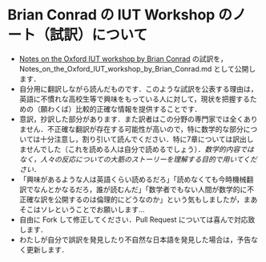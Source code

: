 # Brian Conrad の IUT Workshop のノート（試訳）について

* [Notes on the Oxford IUT workshop by Brian Conrad](http://mathbabe.org/2015/12/15/notes-on-the-oxford-iut-workshop-by-brian-conrad/) の試訳を，Notes_on_the_Oxford_IUT_workshop_by_Brian_Conrad.md として公開します．
* 自分用に翻訳しながら読んだものです．このような試訳を公表する理由は，英語に不慣れな高校生等で興味をもっている人に対して，現状を把握するための（願わくば）比較的正確な情報を提供することです．
* 意訳，抄訳した部分があります．また訳者はこの分野の専門家では全くありません．不正確な翻訳が存在する可能性が高いので，特に数学的な部分については十分注意し，割り引いて読んでください．特に7章については訳出しませんでした（これを読める人は自分で読めるでしょう）．_数学的内容ではなく，人々の反応についての大筋のストーリーを理解する目的で用いてください．_
* 「興味があるような人は英語くらい読めるだろ」「読めなくても今時機械翻訳でなんとかなるだろ，誰が読むんだ」「数学者でもない人間が数学的に不正確な訳を公開するのは倫理的にどうなのか」という気もしましたが，まあそこはソレということでお願いします…
* 自由に Fork して修正してください．Pull Request については喜んで対応致します．
* わたしが自分で誤訳を発見したり不自然な日本語を発見した場合は，予告なく更新します．
